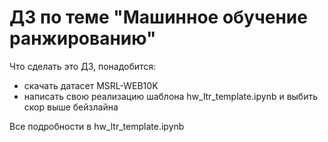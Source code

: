 # ДЗ по теме "Машинное обучение ранжированию" 

Что сделать это ДЗ, понадобится:

- скачать датасет MSRL-WEB10K
- написать свою реализацию шаблона hw_ltr_template.ipynb и выбить скор выше бейзлайна

Все подробности в hw_ltr_template.ipynb
